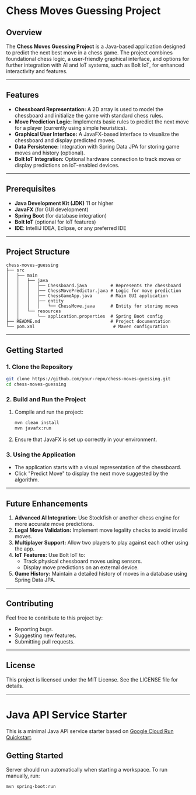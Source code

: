 # Chess Moves Guessing Project

## Overview
The **Chess Moves Guessing Project** is a Java-based application designed to predict the next best move in a chess game. The project combines foundational chess logic, a user-friendly graphical interface, and options for further integration with AI and IoT systems, such as Bolt IoT, for enhanced interactivity and features.

---

## Features
- **Chessboard Representation:** A 2D array is used to model the chessboard and initialize the game with standard chess rules.
- **Move Prediction Logic:** Implements basic rules to predict the next move for a player (currently using simple heuristics).
- **Graphical User Interface:** A JavaFX-based interface to visualize the chessboard and display predicted moves.
- **Data Persistence:** Integration with Spring Data JPA for storing game moves and history (optional).
- **Bolt IoT Integration:** Optional hardware connection to track moves or display predictions on IoT-enabled devices.

---

## Prerequisites
- **Java Development Kit (JDK)** 11 or higher
- **JavaFX** (for GUI development)
- **Spring Boot** (for database integration)
- **Bolt IoT** (optional for IoT features)
- **IDE**: IntelliJ IDEA, Eclipse, or any preferred IDE

---

## Project Structure
```
chess-moves-guessing
├── src
│   ├── main
│   │   ├── java
│   │   │   ├── Chessboard.java         # Represents the chessboard
│   │   │   ├── ChessMovePredictor.java # Logic for move prediction
│   │   │   ├── ChessGameApp.java       # Main GUI application
│   │   │   ├── entity
│   │   │   │   └── ChessMove.java      # Entity for storing moves
│   │   └── resources
│   │       └── application.properties  # Spring Boot config
├── README.md                           # Project documentation
└── pom.xml                              # Maven configuration
```

---

## Getting Started
### 1. Clone the Repository
```bash
git clone https://github.com/your-repo/chess-moves-guessing.git
cd chess-moves-guessing
```

### 2. Build and Run the Project
1. Compile and run the project:
   ```bash
   mvn clean install
   mvn javafx:run
   ```
2. Ensure that JavaFX is set up correctly in your environment.

### 3. Using the Application
- The application starts with a visual representation of the chessboard.
- Click "Predict Move" to display the next move suggested by the algorithm.

---

## Future Enhancements
1. **Advanced AI Integration:** Use Stockfish or another chess engine for more accurate move predictions.
2. **Legal Move Validation:** Implement move legality checks to avoid invalid moves.
3. **Multiplayer Support:** Allow two players to play against each other using the app.
4. **IoT Features:** Use Bolt IoT to:
   - Track physical chessboard moves using sensors.
   - Display move predictions on an external device.
5. **Game History:** Maintain a detailed history of moves in a database using Spring Data JPA.

---

## Contributing
Feel free to contribute to this project by:
- Reporting bugs.
- Suggesting new features.
- Submitting pull requests.

---

## License
This project is licensed under the MIT License. See the LICENSE file for details.

---

# Java API Service Starter

This is a minimal Java API service starter based on [Google Cloud Run Quickstart](https://cloud.google.com/run/docs/quickstarts/build-and-deploy/deploy-java-service).

## Getting Started

Server should run automatically when starting a workspace. To run manually, run:
```sh
mvn spring-boot:run
```
